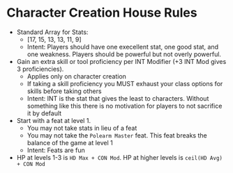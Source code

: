 # Character Creation House Rules

* Standard Array for Stats:
  * [17, 15, 13, 13, 11, 9]
  * Intent:  Players should have one execellent stat, one good stat, and one weakness. Players should be powerful but not overly powerful.
* Gain an extra skill or tool proficiency per INT Modifier (+3 INT Mod gives 3 proficiencies).
  * Applies only on character creation
  * If taking a skill proficiency you MUST exhaust your class options for skills before taking others
  * Intent: INT is the stat that gives the least to characters.  Without something like this there is no motivation for players to not sacrifice it by default
* Start with a feat at level 1.
  * You may not take stats in lieu of a feat
  * You may not take the `Polearm Master` feat.  This feat breaks the balance of the game at level 1
  * Intent:  Feats are fun
* HP at levels 1-3 is `HD Max + CON Mod`.  HP at higher levels is `ceil(HD Avg) + CON Mod`
